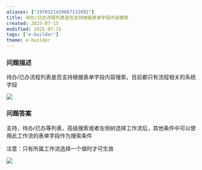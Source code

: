 ```yaml
---
aliases: ["1970321439667131092"]
title: 待办/已办流程列表是否支持根据表单字段内容搜索
created: 2025-07-15
modified: 2025-07-15
tags: ['e-builder']
theme: e-builder
---
```


### 问题描述

待办/已办流程列表是否支持根据表单字段内容搜索，目前都只有流程相关的系统字段

![](8ec916e2e995473f305f7cce152c78ad.jpg)

### 问题答案

支持，待办/已办等列表，高级搜索或者左侧树选择工作流后，其他条件中可以使用此工作流的表单字段作为搜索条件

注意：只有所属工作流选择一个值时才可生效

![](81bd0d5db5ba330ddca017017b584c86.jpg)